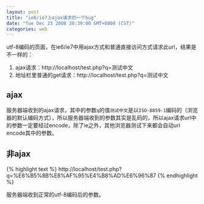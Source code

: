 ```yaml
---
layout: post
title: "ie6/ie7上ajax请求的一个bug"
date: "Tue Dec 23 2008 20:39:00 GMT+0800 (CST)"
categories: web
---
```


utf-8编码的页面，在ie6/ie7中用ajax方式和普通直接访问方式请求此url，结果是不一样的：

1. ajax请求：http://localhost/test.php?q=测试中文
2. 地址栏里普通的get请求：http://localhost/test.php?q=测试中文

ajax
-----

服务器端收到的ajax请求，其中的参数`q`的值`测试中文`是以`ISO-8859-1`编码的（浏览器的默认编码方式），所以服务器端收到的参数其实是乱码的，所以ajax请求url中的参数一定要经过encode，除了ie之外，其他浏览器测试下来都会自动url encode其中的参数。

非ajax
-----

{% highlight text %}
http://localhost/test.php?q=%E6%B5%8B%E8%AF%95%E4%B8%AD%E6%96%87
{% endhighlight %}

服务器端收到正常的utf-8编码后的参数。
